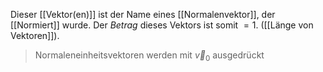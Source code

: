 Dieser [[Vektor(en)]] ist der Name eines [[Normalenvektor]], der [[Normiert]] wurde. Der *Betrag* dieses Vektors ist somit $=1$. ([[Länge von Vektoren]]).
>Normaleneinheitsvektoren werden mit $\vec{v}_0$ ausgedrückt